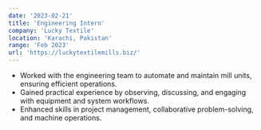 ```yaml
---
date: '2023-02-21'
title: 'Engineering Intern'
company: 'Lucky Textile'
location: 'Karachi, Pakistan'
range: 'Feb 2023'
url: 'https://luckytextilemills.biz/'
---
```


- Worked with the engineering team to automate and maintain mill units, ensuring efficient operations.  
- Gained practical experience by observing, discussing, and engaging with equipment and system workflows.  
- Enhanced skills in project management, collaborative problem-solving, and machine operations.  